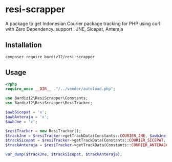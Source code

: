 resi-scrapper
=============

A package to get Indonesian Courier package tracking for PHP using curl with Zero Dependency. support : JNE, Sicepat, Anteraja


Installation
------------
```
composer require bardiz12/resi-scrapper
```
Usage
------------
```php
<?php
require_once __DIR__ ."/../vendor/autoload.php";

use Bardiz12\ResiScrapper\Constants;
use Bardiz12\ResiScrapper\ResiTracker;

$awbSicepat = 'x';
$awbAnteraja = 'x';
$awbJne = 'x';

$resiTracker = new ResiTracker();
$trackJne = $resiTracker->getTrackData(Constants::COURIER_JNE, $awbJne);
$trackSicepat = $resiTracker->getTrackData(Constants::COURIER_SICEPAT, $awbSicepat);
$trackAnteraja = $resiTracker->getTrackData(Constants::COURIER_ANTERAJA, $awbAnteraja);

var_dump($trackJne, $trackSicepat, $trackAnteraja);
```